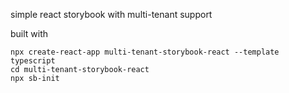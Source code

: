 simple react storybook with multi-tenant support

built with
```
npx create-react-app multi-tenant-storybook-react --template typescript
cd multi-tenant-storybook-react
npx sb-init
```

